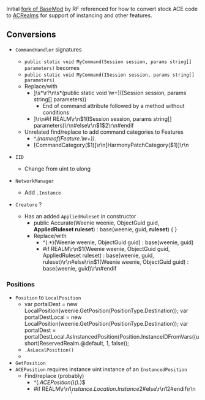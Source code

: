 Initial [fork of BaseMod](https://github.com/ACRealms/ACE.BaseMod) by RF referenced for how to convert stock ACE code to [ACRealms](https://github.com/ACRealms/ACRealms.WorldServer) for support of instancing and other features.

## Conversions

* `CommandHandler` signatures
  * `public static void MyCommand(Session session, params string[] parameters)` becomes
  * `public static void MyCommand(ISession session, params string[] parameters)`
  * Replace/with
    * \]\s*\r?\n\s*(public static void \w+)(\(Session session, params string\[\] parameters\))
      * End of command attribute followed by a method without conditions
    * ]\r\n#if REALM\r\n$1(ISession session, params string[] parameters)\r\n#else\r\n$1$2\r\n#endif
  * Unrelated find/replace to add command categories to Features
    * ^.*(nameof\(Feature.\w+\)).*
    * [CommandCategory($1)]\r\n[HarmonyPatchCategory($1)]\r\n

* `IID`
  * Change from uint to ulong
* `NetworkManager`
  * Add `.Instance`
* `Creature` ?
  * Has an added `AppliedRuleset` in constructor
    * public Accurate(Weenie weenie, ObjectGuid guid, **AppliedRuleset ruleset**) : base(weenie, guid, **ruleset**) { }
    * Replace/with
      * ^(.*)\(Weenie weenie, ObjectGuid guid\) : base\(weenie, guid\)
      * #if REALM\r\n$1(Weenie weenie, ObjectGuid guid, AppliedRuleset ruleset) : base(weenie, guid, ruleset)\r\n#else\r\n$1(Weenie weenie, ObjectGuid guid) : base(weenie, guid)\r\n#endif



### Positions

* `Position` to `LocalPosition`
  * var portalDest = new LocalPosition(weenie.GetPosition(PositionType.Destination));
    var portalDestLocal = new LocalPosition(weenie.GetPosition(PositionType.Destination));
    var portalDest = portalDestLocal.AsInstancedPosition(Position.InstanceIDFromVars((ushort)ReservedRealm.@default, 1, false));
  * `.AsLocalPosition()`
  * 
* `GetPosition`
* `ACEPosition` requires instance uint instance of an `InstancedPosition`
  * Find/replace (probably)
    * ^(.*ACEPosition\()(\).*)$
    * #if REALM\r\n$1__instance.Location.Instance$2#else\r\n$1$2#endif\r\n

